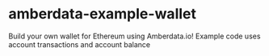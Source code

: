 # amberdata-example-wallet
Build your own wallet for Ethereum using Amberdata.io! Example code uses account transactions and account balance
